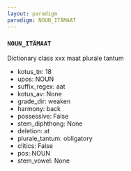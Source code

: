 ```yaml
---
layout: paradigm
paradigm: NOUN_ITÄMAAT
---
```

### ` NOUN_ITÄMAAT `

Dictionary class xxx maat plurale tantum
* kotus_tn: 18
* upos: NOUN
* suffix_regex: aat
* kotus_av: None
* grade_dir: weaken
* harmony: back
* possessive: False
* stem_diphthong: None
* deletion: at
* plurale_tantum: obligatory
* clitics: False
* pos: NOUN
* stem_vowel: None

